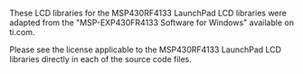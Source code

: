 These LCD libraries for the MSP430RF4133 LaunchPad LCD libraries were adapted from the "MSP-EXP430FR4133 Software for Windows" available on ti.com.

Please see the license applicable to the MSP430RF4133 LaunchPad LCD libraries directly in each of the source code files.